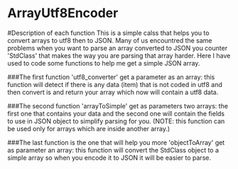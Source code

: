 ArrayUtf8Encoder
================

#Description of each function
This is a simple calss that helps you to convert arrays to utf8 then to JSON.
Many of us encountred the same problems when you want to parse an array converted to JSON you counter 'StdClass' that makes the way you are parsing that array harder.
Here I have used to code some functions to help me get a simple JSON array.

###The first function 'utf8_converter' get a parameter as an array: 
this function will detect if there is any data (item) that is not coded in utf8 and then convert is and return your array which now will contain a utf8 data.

###The second function 'arrayToSimple' get as parameters two arrays: 
the first one that contains your data and the second one will contain the fields to use in JSON object to simplify parsing for you. (NOTE: this function can be used only for arrays which are inside another array.)

###The last function is the one that will help you more 'objectToArray' get as parameter an array: 
this function will convert the StdClass object to a simple array so when you encode it to JSON it will be easier to parse.

